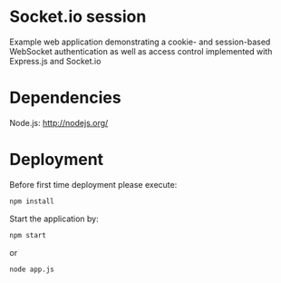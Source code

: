 # Socket.io session
Example web application demonstrating a cookie- and session-based WebSocket authentication as well as access control implemented with Express.js and Socket.io

# Dependencies
Node.js: http://nodejs.org/

# Deployment
Before first time deployment please execute:
```bash
npm install
```
Start the application by:
```bash
npm start
```
or
```bash
node app.js
```
